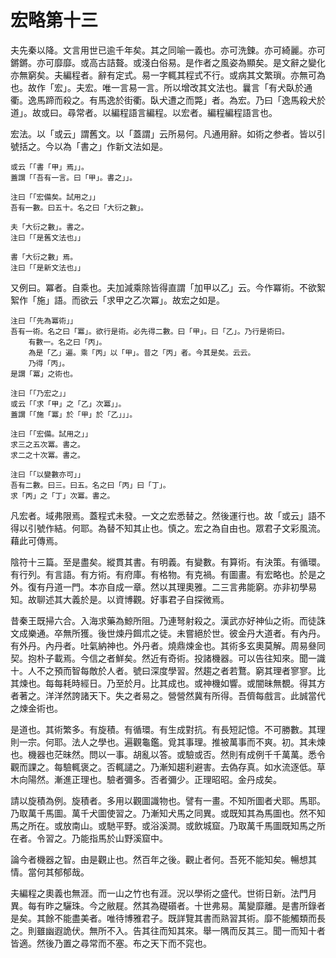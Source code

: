 # 宏略第十三

夫先秦以降。文言用世已逾千年矣。其之同喻一義也。亦可洗鍊。亦可綺麗。亦可鏘鏘。亦可靡靡。或高古詰聱。或淺白俗易。是作者之風姿為顯矣。是文辭之變化亦無窮矣。夫編程者。辭有定式。易一字輒其程式不行。或病其文繁瑣。亦無可為也。故作「宏」。夫宏。唯一言易一言。所以增改其文法也。曩言「有犬臥於通衢。逸馬蹄而殺之。有馬逸於街衢。臥犬遭之而斃」者。為宏。乃曰「逸馬殺犬於道」。故或曰。尋常者。以編程語言編程。以宏者。編程編程語言也。

宏法。以「或云」謂舊文。以「蓋謂」云所易何。凡通用辭。如術之参者。皆以引號括之。今以為「書之」作新文法如是。

```
或云「「書「甲」焉」」。
蓋謂「「吾有一言。曰「甲」。書之」」。

注曰「「宏備矣。試用之」」
吾有一數。曰五十。名之曰「大衍之數」。

夫「大衍之數」。書之。
注曰「「是舊文法也」」

書「大衍之數」焉。
注曰「「是新文法也」」
```

又例曰。冪者。自乘也。夫加減乘除皆得直謂「加甲以乙」云。今作冪術。不欲絮絮作「施」語。而欲云「求甲之乙次冪」。故宏之如是。

```
注曰「「先為冪術」」
吾有一術。名之曰「冪」。欲行是術。必先得二數。曰「甲」。曰「乙」。乃行是術曰。
	有數一。名之曰「丙」。
	為是「乙」遍。乘「丙」以「甲」。昔之「丙」者。今其是矣。云云。
	乃得「丙」。
是謂「冪」之術也。

注曰「「乃宏之」」
或云「「求「甲」之「乙」次冪」」。
蓋謂「「施「冪」於「甲」於「乙」」」。

注曰「「宏備。試用之」」
求三之五次冪。書之。
求二之十次冪。書之。

注曰「「以變數亦可」」
吾有二數。曰三。曰五。名之曰「丙」曰「丁」。
求「丙」之「丁」次冪。書之。
```

凡宏者。域弗限焉。蓋程式未發。一文之宏悉替之。然後運行也。故「或云」語不得以引號作結。何耶。為替不知其止也。慎之。宏之為自由也。眾君子文彩風流。藉此可傳焉。

陰符十三篇。至是盡矣。縱貫其書。有明義。有變數。有算術。有決策。有循環。有行列。有言語。有方術。有府庫。有格物。有克禍。有圖畫。有宏略也。於是之外。復有丹道一門。本亦自成一章。然以其理奧雅。二三言弗能窮。亦非初學易知。故聊述其大義於是。以資博觀。好事君子自探微焉。

昔秦王既掃六合。入海求藥為鯨所阻。乃連弩射殺之。漢武亦好神仙之術。而徒誅文成樂通。卒無所獲。後世煉丹餌朮之徒。未嘗絕於世。彼金丹大道者。有內丹。有外丹。內丹者。吐氣納神也。外丹者。燒鼎煉金也。其術多玄奧莫解。周易叄同契。抱朴子載焉。今信之者鮮矣。然近有奇術。投諸機器。可以告往知來。聞一識十。人不之預而智每敵於人者。號曰深度學習。然趨之者若鶩。窮其理者寥寥。比其煉也。每每耗時經日。乃至於月。比其成也。或神機如響。或闇昧無覩。得其方者著之。洋洋然誇諸天下。失之者易之。營營然冀有所得。吾儕每戲言。此誠當代之煉金術也。

是道也。其術繁多。有旋積。有循環。有生成對抗。有長短記憶。不可勝數。其理則一宗。何耶。法人之學也。遍觀龜鑑。覓其事理。推被萬事而不爽。初。其未煉也。機器也茫昧然。問以一事。胡亂以答。或驗或否。然則有成例千千萬萬。悉令觀而課之。每驗輒褒之。否輒譴之。乃漸知趨利避害。去偽存真。如水流逐低。草木向陽然。漸進正理也。驗者彌多。否者彌少。正理昭昭。金丹成矣。

請以旋積為例。旋積者。多用以觀圖識物也。譬有一畫。不知所圖者犬耶。馬耶。乃取萬千馬圖。萬千犬圖使習之。乃漸知犬馬之同異。或既知其為馬圖也。然不知馬之所在。或放南山。或馳平野。或浴溪澗。或飲城窟。乃取萬千馬圖既知馬之所在者。令習之。乃能指馬於山野溪窟中。

論今者機器之智。由是觀止也。然百年之後。觀止者何。吾死不能知矣。暢想其情。當何其郁郁哉。

夫編程之奧義也無涯。而一山之竹也有涯。況以學術之盛代。世術日新。法門月異。每有昨之驪珠。今之敝屣。然其為礎礩者。十世弗易。萬變靡離。是書所錄者是矣。其餘不能盡美者。唯待博雅君子。既詳覽其書而熟習其術。靡不能觸類而長之。則雖幽遐詭伏。無所不入。告其往而知其來。舉一隅而反其三。聞一而知十者皆適。然後乃置之尋常而不塞。布之天下而不窕也。

